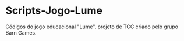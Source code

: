 # Scripts-Jogo-Lume
Códigos do jogo educacional "Lume", projeto de TCC criado pelo grupo Barn Games.
